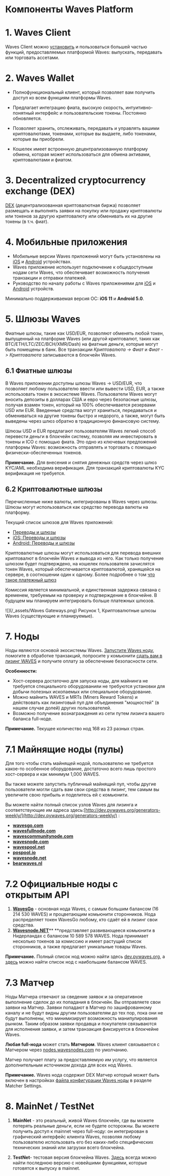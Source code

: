 # Компоненты Waves Platform

# 1. Waves Client

Waves Client можно [установить](/waves-client/install-waves-client.md) и пользоваться большей частью функций,
предоставляемых платформой Waves: выпускать, передавать или торговать ассетами.

# 2. Waves Wallet

* Полнофункциональный клиент, который позволяет вам получить доступ ко всем функциям платформы Waves.

* Предлагает интеграцию фиата, высокую скорость, интуитивно-понятный интерфейс и пользовательские токены. Постоянно обновляется.

* Позволяет хранить, отслеживать, передавать и управлять вашими криптовалютами, токенами, которые вы выдаете, либо токенами, которые вы приобрели.

* Кошелек имеет встроенную децентрализованную платформу обмена, которая может использоваться для обмена активами, криптовалютами и фиатом.

# 3. Decentralized cryptocurrency exchange \(DEX\)

[DEX](/platform-features/decentralized-cryptocurrency-exchange-dex.md) (децентрализованная криптовалютная биржа) позволяет размещать и выполнять заявки на покупку или продажу криптовалюты или токенов за другую криптовалюту или обменивать их на другие токены (в т.ч. фиат).

# 4. Мобильные приложения

* Мобильные версии Waves приложений могут быть установлены на [iOS](https://itunes.apple.com/us/app/waves-wallet/id1233158971?mt=8) и [Android](https://play.google.com/store/apps/details?id=com.wavesplatform.wallet) устройствах.
* Waves приложение использует подключение к общедоступным нодам сети Waves, что обеспечивает возможность получения транзакции и отправки платежей.
* Руководство по началу работы с Waves приложениями для [iOS](/waves-client/mobile-apps/iOS.md) и [Android](/waves-client/mobile-apps/android.md) устройств.

Минимально поддерживаемая версия ОС: **iOS 11** и **Android 5.0**.

# 5. Шлюзы Waves

Фиатные шлюзы, такие как USD/EUR, позволяют обменять любой токен, выпущенный на платформе Waves \(или другой криптовалют, таких как BTC/ETH/LTC/ZEC/BCH/XMR/Dash\) на фиатные деньги, которые могут быть помещены в банк. Все транзакции *Криптовалюта -> Фиат* и *Фиат -> Криптовалюта* записываются в блокчейн Waves.

## 6.1 Фиатные шлюзы

В Waves приложении доступны шлюзы Waves -> USD/EUR, что позволяет любому пользователю ввести или вывести USD, EUR, а также использовать токен в экосистеме Waves. Пользователи Waves могут вносить депозиты в долларах США и евро через безопасные шлюзы, получая взамен токен, который на 100% обеспечивается резервами USD или EUR. Введенные средства могут храниться, передаваться и обмениваться на другие токены быстро и недорого, а также, могут быть выведены через шлюз обратно в традиционную финансовую систему.

Шлюзы USD и EUR предлагают пользователям Waves легкий способ перевести деньги в блокчейн систему, позволяя им инвестировать в токены и ICO с помощью фиата. Это одно из ключевых предложений платформы Waves: возможность отправлять и торговать с помощью физически-обеспеченных токенов.

**Примечание.** Для внесения и снятия денежных средств через шлюз KYC/AML необходима верификация. Для транзакций криптовалюты KYC верификация не требуется.

## 6.2 Криптовалютные шлюзы

Перечисленные ниже валюты, интегрированы в Waves через шлюзы. Шлюзы могут использоваться как средство перевода валюты на платформу.

Текущий список шлюзов для Waves приложений:

* [Переводы и шлюзы](/waves-client/wallet-management.md)
* [iOS: Переводы и шлюзы](/waves-client/mobile-apps/iOS/wallet-management.md)
* [Android: Переводы и шлюзы](/waves-client/mobile-apps/android/wallet-management.md)

Криптовалютные шлюзы могут использоваться для перевода внешних криптовалют в блокчейн Waves и вывода из него. Как только получение шлюзом будет подтверждено, на кошелек пользователя зачислятся токен Waves, который обеспечивается криптовалютой, хранящейся на сервере, в соотношении один к одному. Более подробнее о том [что такое платежный шлюз](/waves-client/frequently-asked-questions-faq/transfers-and-gateways/payment-gateway.md)

Комиссия является минимальной, и единственная задержка связана с временем, требуемым на проверку и подтверждение в блокчейне. В будущем мы планируем интегрировать больше платежных шлюзов.

![](/_assets/Waves Gateways.png) Рисунок 1, Криптовалютные шлюзы Waves \(существующие и планируемые\).

# 7. Ноды

Ноды являются основой экосистемы Waves. [Запустите Waves ноду](https://docs.wavesplatform.com/en/waves-node/how-to-install-a-node/how-to-install-a-node.html), помогите в обработке транзакций, попросите у комьюнити [сдать вам в лизинг WAVES](/waves-client/account-management/waves-leasing.md) и получите оплату за обеспечение безопасности сети.

**Особенности:**

* Хост-сервера достаточно для запуска ноды, для майнинга не требуется специального оборудованияи не требуются установки для добычи полезных ископаемых или специальное оборудование.
* Можно майнить WAVES и MRTs \(Miners Reward Tokens\) и действовать как лизинговый пул для объединения "мощностей" (в нашем случае долей) других пользователей.
* Возможно получение вознаграждения из сети путем лизинга вашего баланса full-ноде.

**Примечание.** Текущее количество нод 168 из 23 разных стран.

# 7.1 Майнящие ноды \(пулы\)

Для того чтобы стать майнящей нодой, пользователю не требуется какое-то особенное оборудование, достаточно всего лишь простого хост-сервера и как минимум 1,000 WAVES.

Вы также можете запустить публичный майнящий пул, чтобы другие пользователи могли сдать вам свои средства в лизинг, тем самым вы увеличите свою прибыль и поделитесь ей с комьюнити.

Вы можете найти полный список узлов Waves для лизинга и соответствующие им адреса здесь:[http://dev.pywaves.org/generators-weekly/](http://dev.pywaves.org/generators-weekly/) :

* [**wavesgo.com**](http://wavesgo.com/)
* [**wavesfullnode.com**](http://wavesfullnode.com/)
* [**wavescommunitynode.com**](http://wavescommunitynode.com/)
* [**wavesnode.com**](http://wavesnode.com/)
* [**wavespool.net**](http://wavespool.net/)
* [**pospool.io**](http://pospool.io/)
* [**wavesnode.net**](http://wavesnode.net/)
* [**bearwaves.nl**](http://bearwaves.nl/)

# 7.2 Официальные ноды с открытым API

1. [**WavesGo**](http://www.wavesgo.com) - основная нода Waves, с самым большим балансом \(16 214 530 WAVES\) и процветающим комьюнити сторонников. Нода распределяет токен WavesGo любому, кто сдаёт ей в лизинг свои средства.
3. [**Wavesnode.NET**](https://wavesnode.net)** **представляет развивающееся комьюнити в Нидерландах с балансом 10 589 578 WAVES. Нода принимает несколько токенов за комиссию и имеет растущий список сторонников, а также предлагает уникальные товары Waves.

**Примечание.** Полный список нод можно найти здесь [dev.pywaves.org](http://dev.pywaves.org/generators/), а [здесь](https://wavesplatform.com/leasing#nodes) можно найти список нод с наибольшим балансом WAVES.

# 7.3 Матчер

Ноды Матчера отвечают за сведение заявок и за оперативное выполнение сделок до их попадания в блокчейн. Вы отправляете свои заявки на Матчер. Заявки попадают в Матчер по зашифрованному каналу и не будут видны другим пользователям до тех пор, пока они не будут выполнены, что минимизирует возможность манипулирования рынком. Таким образом заявки продавца и покупателя связываются для исполнения заявки, и затем транзакция фиксируется в блокчейне Waves.

**Любая full-нода** может стать **Матчером**. Waves клиент связывается с Матчером через [nodes.wavesnodes.com](https://nodes.wavesnodes.com/) по умолчанию.

Матчер получает плату за предоставляемую им услугу, что является дополнительным источником дохода для всех нод Waves.

**Примечание.** Waves нода содержит DEX Матчер который может быть включен в настройках [файла конфигурации Waves ноды](https://docs.wavesplatform.com/en/waves-node/configuration-parameters.html) в разделе Matcher Settings.

# 8. MainNet / TestNet

1. **MainNet** - это реальный, живой Waves блокчейн, где вы можете потерять реальные деньги, если не будете осторожны. Вы можете получить доступ к mainnet через full-ноду: он интегрирован в графический интерфейс клиента Waves, позволяя любому пользователю использовать его без каких-либо специфических технических знаний или загрузки всего блокчейна.

2. **TestNet**- тестовая версия блокчейна Waves. [Здесь](https://github.com/wavesplatform/Waves/releases) всегда можно найти последнюю версию с новейшими функциями, которые готовятся к выпуску в mainnet.

